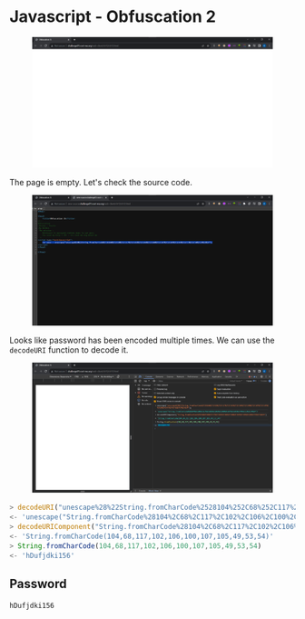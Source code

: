 # Javascript - Obfuscation 2

<figure><img src="../../.gitbook/assets/1 (79).png" alt=""><figcaption></figcaption></figure>

The page is empty. Let's check the source code.

<figure><img src="../../.gitbook/assets/2 (79).png" alt=""><figcaption></figcaption></figure>

Looks like password has been encoded multiple times. We can use the `decodeURI` function to decode it.

<figure><img src="../../.gitbook/assets/3 (57).png" alt=""><figcaption></figcaption></figure>

```js
> decodeURI("unescape%28%22String.fromCharCode%2528104%252C68%252C117%252C102%252C106%252C100%252C107%252C105%252C49%252C53%252C54%2529%22%29")
<- 'unescape("String.fromCharCode%28104%2C68%2C117%2C102%2C106%2C100%2C107%2C105%2C49%2C53%2C54%29")'
> decodeURIComponent("String.fromCharCode%28104%2C68%2C117%2C102%2C106%2C100%2C107%2C105%2C49%2C53%2C54%29")
<- 'String.fromCharCode(104,68,117,102,106,100,107,105,49,53,54)'
> String.fromCharCode(104,68,117,102,106,100,107,105,49,53,54)
<- 'hDufjdki156'
```

## Password

```
hDufjdki156
```
